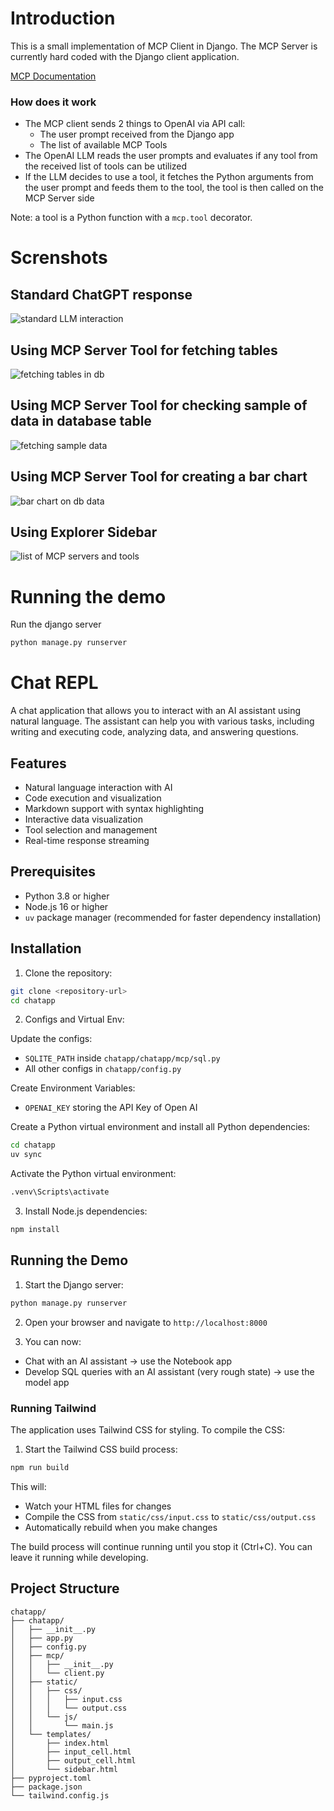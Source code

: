 # Introduction

This is a small implementation of MCP Client in Django. The MCP Server is currently hard coded with the Django client application.

[MCP Documentation](https://modelcontextprotocol.io/)

### How does it work

- The MCP client sends 2 things to OpenAI via API call:
  - The user prompt received from the Django app
  - The list of available MCP Tools
- The OpenAI LLM reads the user prompts and evaluates if any tool from the received list of tools can be utilized
- If the LLM decides to use a tool, it fetches the Python arguments from the user prompt and feeds them to the tool, the tool is then called on the MCP Server side

Note: a tool is a Python function with a `mcp.tool` decorator.

# Screnshots

## Standard ChatGPT response

![standard LLM interaction](docs/images/01.png "standard LLM interaction")

## Using MCP Server Tool for fetching tables

![fetching tables in db](docs/images/02.png "fetching tables in db")

## Using MCP Server Tool for checking sample of data in database table

![fetching sample data](docs/images/03.png "fetching sample data")

## Using MCP Server Tool for creating a bar chart

![bar chart on db data](docs/images/04.png "bar chart on db data")

## Using Explorer Sidebar

![list of MCP servers and tools](docs/images/05.png "list of MCP servers and tools")

# Running the demo



Run the django server

```bash
python manage.py runserver
```

# Chat REPL

A chat application that allows you to interact with an AI assistant using natural language. The assistant can help you with various tasks, including writing and executing code, analyzing data, and answering questions.

## Features

- Natural language interaction with AI
- Code execution and visualization
- Markdown support with syntax highlighting
- Interactive data visualization
- Tool selection and management
- Real-time response streaming

## Prerequisites

- Python 3.8 or higher
- Node.js 16 or higher
- `uv` package manager (recommended for faster dependency installation)

## Installation

1. Clone the repository:
```bash
git clone <repository-url>
cd chatapp
```

2. Configs and Virtual Env:

Update the configs:

- `SQLITE_PATH` inside `chatapp/chatapp/mcp/sql.py`
- All other configs in `chatapp/config.py`

Create Environment Variables:

- `OPENAI_KEY` storing the API Key of Open AI

Create a Python virtual environment and install all Python dependencies:

```bash
cd chatapp
uv sync
```

Activate the Python virtual environment:

```bash
.venv\Scripts\activate
```

3. Install Node.js dependencies:
```bash
npm install
```

## Running the Demo

1. Start the Django server:
```bash
python manage.py runserver
```

2. Open your browser and navigate to `http://localhost:8000`

3. You can now:

- Chat with an AI assistant -> use the Notebook app
- Develop SQL queries with an AI assistant (very rough state) -> use the model app

### Running Tailwind

The application uses Tailwind CSS for styling. To compile the CSS:

1. Start the Tailwind CSS build process:
```bash
npm run build
```

This will:
- Watch your HTML files for changes
- Compile the CSS from `static/css/input.css` to `static/css/output.css`
- Automatically rebuild when you make changes

The build process will continue running until you stop it (Ctrl+C). You can leave it running while developing.

## Project Structure

```
chatapp/
├── chatapp/
│   ├── __init__.py
│   ├── app.py
│   ├── config.py
│   ├── mcp/
│   │   ├── __init__.py
│   │   └── client.py
│   ├── static/
│   │   ├── css/
│   │   │   ├── input.css
│   │   │   └── output.css
│   │   └── js/
│   │       └── main.js
│   └── templates/
│       ├── index.html
│       ├── input_cell.html
│       ├── output_cell.html
│       └── sidebar.html
├── pyproject.toml
├── package.json
└── tailwind.config.js
```
